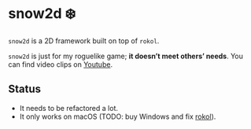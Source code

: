 # snow2d ❄️

`snow2d` is a 2D framework built on top of `rokol`.

`snow2d` is just for my roguelike game; **it doesn’t meet others’ needs**. You can find video clips on [Youtube](https://studio.youtube.com/channel/UCqNzSW4mFdpaRFPlU-J4_zA/videos/upload?filter=%5B%5D&sort=%7B%22columnType%22%3A%22date%22%2C%22sortOrder%22%3A%22DESCENDING%22%7D).

## Status

* It needs to be refactored a lot.
* It only works on macOS (TODO: buy Windows and fix [rokol](https://github.com/toyboot4e/rokol)).

